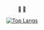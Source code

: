 
<!--
**ROKTIC/ROKTIC** is a ✨ _special_ ✨ repository because its `README.md` (this file) appears on your GitHub profile.

Here are some ideas to get you started:

- 🔭 I’m currently working on ...
- 🌱 I’m currently learning ...
- 👯 I’m looking to collaborate on ...
- 🤔 I’m looking for help with ...
- 💬 Ask me about ...
- 📫 How to reach me: ...
- 😄 Pronouns: ...
- ⚡ Fun fact: ...
-->



<div align="center">
  <b> 🍏 👋 </b>
  
[![Top Langs](https://github-readme-stats.vercel.app/api/top-langs/?username=ROKTIC&layout=donut)](https://github.com/anuraghazra/github-readme-stats)
</div>
